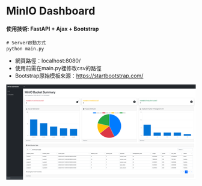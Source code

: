 
# MinIO Dashboard
#### 使用技術: FastAPI + Ajax + Bootstrap
    # Server啟動方式
    python main.py

- 網頁路徑：localhost:8080/
- 使用前需在main.py裡修改csv的路徑
- Bootstrap原始模板來源：https://startbootstrap.com/

![image](https://github.com/jimmyfu87/minio_dashboard/blob/main/MinIO%E7%B8%AE%E5%9C%96.png)